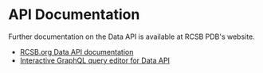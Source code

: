 # API Documentation
Further documentation on the Data API is available at RCSB PDB's website. 

- [RCSB.org Data API documentation](https://data.rcsb.org/#gql-ap)
- [Interactive GraphQL query editor for Data API](https://data.rcsb.org/graphql/index.html) 